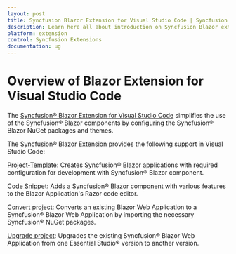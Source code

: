```yaml
---
layout: post
title: Syncfusion Blazor Extension for Visual Studio Code | Syncfusion
description: Learn here all about introduction on Syncfusion Blazor extension for Visual Studio Code which made integration made ease.
platform: extension
control: Syncfusion Extensions
documentation: ug
---
```


# Overview of Blazor Extension for Visual Studio Code

The [Syncfusion® Blazor Extension for Visual Studio Code](https://marketplace.visualstudio.com/items?itemName=SyncfusionInc.Blazor-VSCode-Extensions) simplifies the use of the Syncfusion® Blazor components by configuring the Syncfusion® Blazor NuGet packages and themes.

The Syncfusion® Blazor Extension provides the following support in Visual Studio Code:

[Project-Template](create-project):  Creates Syncfusion® Blazor applications with required configuration for development with Syncfusion® Blazor component.

[Code Snippet](code-snippet):  Adds a Syncfusion® Blazor component with various features to the Blazor Application's Razor code editor.

[Convert project](convert-project):  Converts an existing Blazor Web Application to a Syncfusion® Blazor Web Application by importing the necessary Syncfusion® NuGet packages.

[Upgrade project](upgrade-project):  Upgrades the existing Syncfusion® Blazor Web Application from one Essential Studio® version to another version.